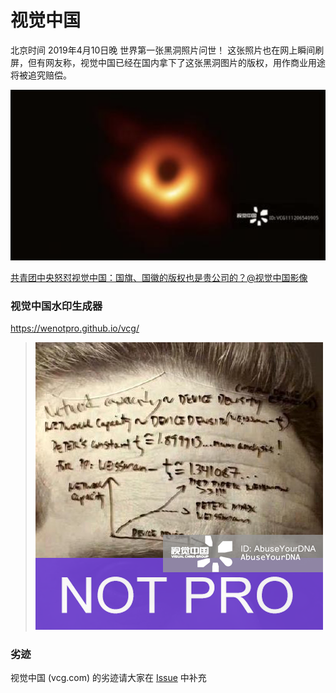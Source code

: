 # 视觉中国

北京时间 2019年4月10日晚 世界第一张黑洞照片问世！
这张照片也在网上瞬间刷屏，但有网友称，视觉中国已经在国内拿下了这张黑洞图片的版权，用作商业用途将被追究赔偿。

![blackhole](black.png)

[共青团中央怒怼视觉中国：国旗、国徽的版权也是贵公司的？@视觉中国影像](https://weibo.com/3937348351/Hp8sp9JzQ)

### 视觉中国水印生成器

https://wenotpro.github.io/vcg/

>  ![](vcghead.png)

### 劣迹

视觉中国 (vcg.com) 的劣迹请大家在 [Issue](https://github.com/wenotpro/vcg/issues/new) 中补充
